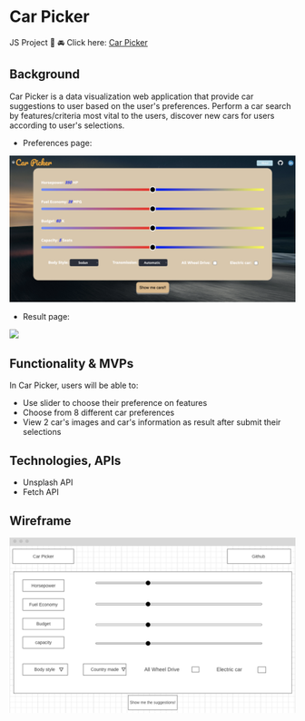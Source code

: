 # Car Picker

JS Project :red_car: :oncoming_automobile:
Click here: [Car Picker](https://ronnydeng67.github.io/Car-Picker/)

## Background

Car Picker is a data visualization web application that provide car suggestions to user based on the user's preferences. Perform a car search by features/criteria most vital to the users, discover new cars for users according to user's selections.

- Preferences page:

![](images/search1.png)

- Result page:

![](images/result1.png)

## Functionality & MVPs

In Car Picker, users will be able to:

- Use slider to choose their preference on features
- Choose from 8 different car preferences 
- View 2 car's images and car's information as result after submit their selections

## Technologies, APIs

- Unsplash API
- Fetch API

## Wireframe

![](images/carpicker.png)


